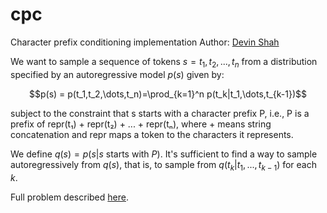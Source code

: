 # cpc
Character prefix conditioning implementation
Author: [Devin Shah](https://dshah.dev)

We want to sample a sequence of tokens $s = {t_1,t_2,...,t_n}$ from a distribution specified by an autoregressive model $p(s)$ given by:

$$p(s) = p(t_1,t_2,\dots,t_n)=\prod_{k=1}^n p(t_k|t_1,\dots,t_{k-1})$$

subject to the constraint that s starts with a character prefix P, i.e., P is a prefix of repr(t₁) + repr(t₂) + ... + repr(tₙ),
where + means string concatenation and repr maps a token to the characters it represents.

We define $q(s) = p(s | s$ starts with $P)$. It's sufficient to find a way to sample autoregressively from $q(s)$, that is, to sample from $q(t_k|t_1,...,t_{k-1})$ for each $k$.

Full problem described [here](https://cursor.com/blog/cpc).
